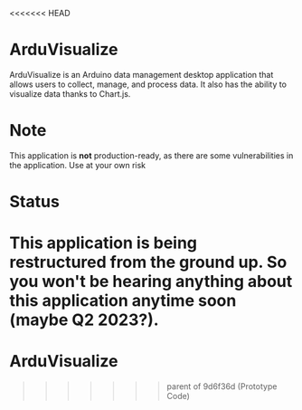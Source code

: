 <<<<<<< HEAD
# ArduVisualize

ArduVisualize is an Arduino data management desktop application that allows users to collect, manage, and process data. It also has the ability to visualize data thanks to Chart.js.

# Note
This application is **not** production-ready, as there are some vulnerabilities in the application. Use at your own risk

# Status
This application is being restructured from the ground up. So you won't be hearing anything about this application anytime soon (maybe Q2 2023?).
=======
# ArduVisualize
>>>>>>> parent of 9d6f36d (Prototype Code)
